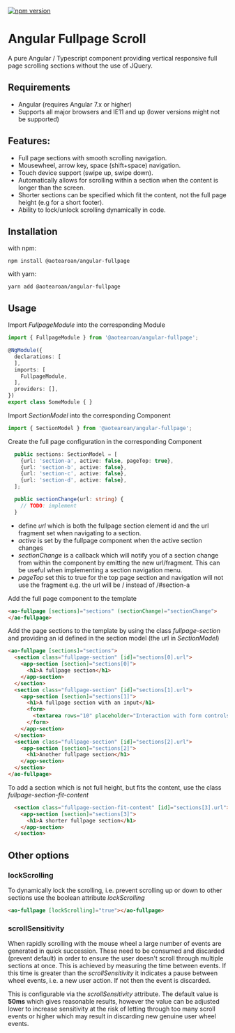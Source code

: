 [![npm version](https://badge.fury.io/js/%40aotearoan%2Fangular-fullpage.svg)](https://badge.fury.io/js/%40aotearoan%2Fangular-fullpage)

# Angular Fullpage Scroll

A pure Angular / Typescript component providing vertical responsive full page scrolling sections without the use of JQuery.

## Requirements

* Angular (requires Angular 7.x or higher)
* Supports all major browsers and IE11 and up (lower versions might not be supported)

## Features:
* Full page sections with smooth scrolling navigation.
* Mousewheel, arrow key, space (shift+space) navigation.
* Touch device support (swipe up, swipe down).
* Automatically allows for scrolling within a section when the content is longer than the screen.
* Shorter sections can be specified which fit the content, not the full page height (e.g for a short footer).
* Ability to lock/unlock scrolling dynamically in code.

## Installation

with npm:
```
npm install @aotearoan/angular-fullpage
```

with yarn:
```
yarn add @aotearoan/angular-fullpage
```

## Usage

Import _FullpageModule_ into the corresponding Module
```typescript
import { FullpageModule } from '@aotearoan/angular-fullpage';

@NgModule({
  declarations: [
  ],
  imports: [
    FullpageModule,
  ],
  providers: [],
})
export class SomeModule { }
```

Import _SectionModel_ into the corresponding Component
```typescript
import { SectionModel } from '@aotearoan/angular-fullpage';
```

Create the full page configuration in the corresponding Component
```typescript
  public sections: SectionModel = [
    {url: 'section-a', active: false, pageTop: true},
    {url: 'section-b', active: false},
    {url: 'section-c', active: false},
    {url: 'section-d', active: false},
  ];

  public sectionChange(url: string) {
    // TODO: implement
  }
```
* define _url_ which is both the fullpage section element id and the url fragment set when navigating to a section.
* _active_ is set by the fullpage component when the active section changes
* _sectionChange_ is a callback which will notify you of a section change from within the component by emitting the new url/fragment. This can be useful when implementing a section navigation menu.
* _pageTop_ set this to true for the top page section and navigation will not use the fragment e.g. the url will be / instead of /#section-a

Add the full page component to the template

```html
<ao-fullpage [sections]="sections" (sectionChange)="sectionChange">
</ao-fullpage>
```

Add the page sections to the template by using the class _fullpage-section_ and providing an id defined in the section model (the url in _SectionModel_)
```html
<ao-fullpage [sections]="sections">
  <section class="fullpage-section" [id]="sections[0].url">
    <app-section [section]="sections[0]">
      <h1>A fullpage section</h1>
    </app-section>
  </section>
  <section class="fullpage-section" [id]="sections[1].url">
    <app-section [section]="sections[1]">
      <h1>A fullpage section with an input</h1>
      <form>
        <textarea rows="10" placeholder="Interaction with form controls should prevent keyboard scrolling"></textarea>
      </form>
    </app-section>
  </section>
  <section class="fullpage-section" [id]="sections[2].url">
    <app-section [section]="sections[2]">
      <h1>Another fullpage section</h1>
    </app-section>
  </section>
</ao-fullpage>
```

To add a section which is not full height, but fits the content, use the class _fullpage-section-fit-content_
```html
  <section class="fullpage-section-fit-content" [id]="sections[3].url">
    <app-section [section]="sections[3]">
      <h1>A shorter fullpage section</h1>
    </app-section>
  </section>
```

## Other options

### lockScrolling
To dynamically lock the scrolling, i.e. prevent scrolling up or down to other sections use the boolean attribute _lockScrolling_
```html
<ao-fullpage [lockScrolling]="true"></ao-fullpage>
```

### scrollSensitivity
When rapidly scrolling with the mouse wheel a large number of events are generated in quick succession. These need to be consumed and discarded (prevent default) in order to ensure the user doesn't scroll through multiple sections at once. This is achieved by measuring the time between events. If this time is greater than the _scrollSensitivity_ it indicates a pause between wheel events, i.e. a new user action. If not then the event is discarded.

This is configurable via the _scrollSensitivity_ attribute. The default value is **50ms** which gives reasonable results, however the value can be adjusted lower to increase sensitivity at the risk of letting through too many scroll events or higher which may result in discarding new genuine user wheel events.
